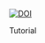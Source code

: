 [![DOI](https://zenodo.org/badge/DOI/10.5281/zenodo.3378074.svg)](https://doi.org/10.5281/zenodo.3378074)

Tutorial
